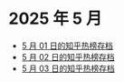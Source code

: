 # 2025 年 5 月

+ [5 月 01 日的知乎热榜存档](/2025-5/01)
+ [5 月 02 日的知乎热榜存档](/2025-5/02)
+ [5 月 03 日的知乎热榜存档](/2025-5/03)
